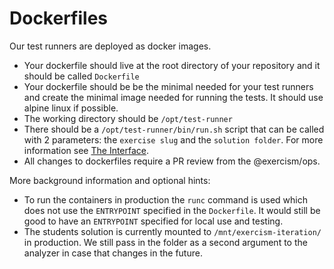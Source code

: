 # Dockerfiles

Our test runners are deployed as docker images.

- Your dockerfile should live at the root directory of your repository and it should be called `Dockerfile`
- Your dockerfile should be be the minimal needed for your test runners and create the minimal image needed for running the tests. It should use alpine linux if possible.
- The working directory should be `/opt/test-runner`
- There should be a `/opt/test-runner/bin/run.sh` script that can be called with 2 parameters: the `exercise slug` and the `solution folder`. For more information see [The Interface](./interface.md).
- All changes to dockerfiles require a PR review from the @exercism/ops.

More background information and optional hints:
- To run the containers in production the `runc` command is used which does not use the `ENTRYPOINT` specified in the `Dockerfile`. It would still be good to have an `ENTRYPOINT` specified for local use and testing.
- The students solution is currently mounted to `/mnt/exercism-iteration/` in production. We still pass in the folder as a second argument to the analyzer in case that changes in the future.
